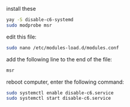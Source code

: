 install these
```bash
yay -S disable-c6-systemd
sudo modprobe msr
```
edit this file:
```bash
sudo nano /etc/modules-load.d/modules.conf
```
add the following line to the end of the file:
```bash
msr
```
reboot computer, enter the following command:
```bash
sudo systemctl enable disable-c6.service
sudo systemctl start disable-c6.service
```